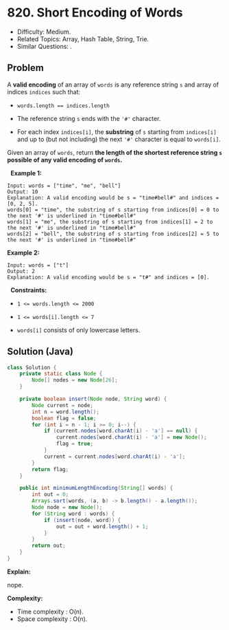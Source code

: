 # 820. Short Encoding of Words

- Difficulty: Medium.
- Related Topics: Array, Hash Table, String, Trie.
- Similar Questions: .

## Problem

A **valid encoding** of an array of ```words``` is any reference string ```s``` and array of indices ```indices``` such that:


	
- ```words.length == indices.length```
	
- The reference string ```s``` ends with the ```'#'``` character.
	
- For each index ```indices[i]```, the **substring** of ```s``` starting from ```indices[i]``` and up to (but not including) the next ```'#'``` character is equal to ```words[i]```.


Given an array of ```words```, return **the **length of the shortest reference string** **```s```** possible of any **valid encoding** of **```words```**.**

 
**Example 1:**

```
Input: words = ["time", "me", "bell"]
Output: 10
Explanation: A valid encoding would be s = "time#bell#" and indices = [0, 2, 5].
words[0] = "time", the substring of s starting from indices[0] = 0 to the next '#' is underlined in "time#bell#"
words[1] = "me", the substring of s starting from indices[1] = 2 to the next '#' is underlined in "time#bell#"
words[2] = "bell", the substring of s starting from indices[2] = 5 to the next '#' is underlined in "time#bell#"
```

**Example 2:**

```
Input: words = ["t"]
Output: 2
Explanation: A valid encoding would be s = "t#" and indices = [0].
```

 
**Constraints:**


	
- ```1 <= words.length <= 2000```
	
- ```1 <= words[i].length <= 7```
	
- ```words[i]``` consists of only lowercase letters.



## Solution (Java)

```java
class Solution {
    private static class Node {
        Node[] nodes = new Node[26];
    }

    private boolean insert(Node node, String word) {
        Node current = node;
        int n = word.length();
        boolean flag = false;
        for (int i = n - 1; i >= 0; i--) {
            if (current.nodes[word.charAt(i) - 'a'] == null) {
                current.nodes[word.charAt(i) - 'a'] = new Node();
                flag = true;
            }
            current = current.nodes[word.charAt(i) - 'a'];
        }
        return flag;
    }

    public int minimumLengthEncoding(String[] words) {
        int out = 0;
        Arrays.sort(words, (a, b) -> b.length() - a.length());
        Node node = new Node();
        for (String word : words) {
            if (insert(node, word)) {
                out = out + word.length() + 1;
            }
        }
        return out;
    }
}
```

**Explain:**

nope.

**Complexity:**

* Time complexity : O(n).
* Space complexity : O(n).
